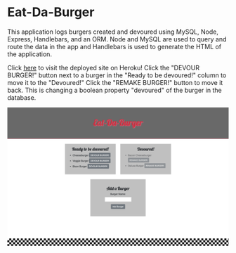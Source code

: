 # Eat-Da-Burger
This application logs burgers created and devoured using MySQL, Node, Express, Handlebars, and an ORM. Node and MySQL are used to query and route the data in the app and Handlebars is used to generate the HTML of the application.

Click [here](https://radiant-stream-35563.herokuapp.com/) to visit the deployed site on Heroku! Click the "DEVOUR BURGER!" button next to a burger in the "Ready to be devoured!" column to move it to the "Devoured!" Click the "REMAKE BURGER!" button to move it back. This is changing a boolean property "devoured" of the burger in the database.

![Eat-Da-Burger](/public/assets/img/screenshot.png "Eat-Da-Burger Application")